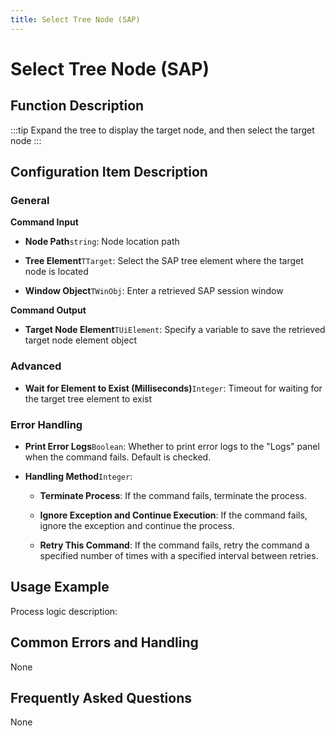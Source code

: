 ```yaml
---
title: Select Tree Node (SAP)
---
```


# Select Tree Node (SAP)

## Function Description

:::tip 
Expand the tree to display the target node, and then select the target node
:::

## Configuration Item Description

### General

**Command Input**

- **Node Path**`string`: Node location path

- **Tree Element**`TTarget`: Select the SAP tree element where the target node is located

- **Window Object**`TWinObj`: Enter a retrieved SAP session window


**Command Output**

- **Target Node Element**`TUiElement`: Specify a variable to save the retrieved target node element object

### Advanced

- **Wait for Element to Exist (Milliseconds)**`Integer`: Timeout for waiting for the target tree element to exist


### Error Handling

- **Print Error Logs**`Boolean`: Whether to print error logs to the "Logs" panel when the command fails. Default is checked. 

- **Handling Method**`Integer`:

    - **Terminate Process**: If the command fails, terminate the process.

    - **Ignore Exception and Continue Execution**: If the command fails, ignore the exception and continue the process.

    - **Retry This Command**: If the command fails, retry the command a specified number of times with a specified interval between retries.

## Usage Example

Process logic description:

## Common Errors and Handling

None

## Frequently Asked Questions

None

